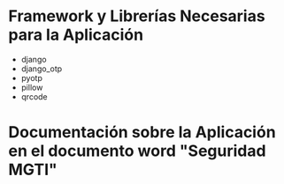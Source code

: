 # Framework y Librerías Necesarias para la Aplicación

- django
- django_otp
- pyotp
- pillow
- qrcode

# Documentación sobre la Aplicación en el documento word "Seguridad MGTI"
